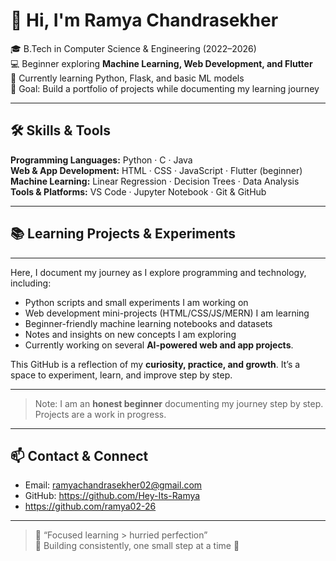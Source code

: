 # 👋 Hi, I'm Ramya Chandrasekher

🎓 B.Tech in Computer Science & Engineering (2022–2026)  
💻 Beginner exploring **Machine Learning, Web Development, and Flutter**  
🌱 Currently learning Python, Flask, and basic ML models  
🎯 Goal: Build a portfolio of projects while documenting my learning journey  

---

## 🛠 Skills & Tools
**Programming Languages:** Python · C · Java  
**Web & App Development:** HTML · CSS · JavaScript · Flutter (beginner)  
**Machine Learning:** Linear Regression · Decision Trees · Data Analysis  
**Tools & Platforms:** VS Code · Jupyter Notebook · Git & GitHub  

---

## 📚 Learning Projects & Experiments

---
Here, I document my journey as I explore programming and technology, including:

* Python scripts and small experiments I am working on
* Web development mini-projects (HTML/CSS/JS/MERN) I am learning
* Beginner-friendly machine learning notebooks and datasets
* Notes and insights on new concepts I am exploring
* Currently working on several **AI-powered web and app projects**. 

This GitHub is a reflection of my **curiosity, practice, and growth**. It’s a space to experiment, learn, and improve step by step.

---

> Note: I am an **honest beginner** documenting my journey step by step. Projects are a work in progress.

---

## 📫 Contact & Connect
- Email: ramyachandrasekher02@gmail.com   
- GitHub: https://github.com/Hey-Its-Ramya
- https://github.com/ramya02-26

---

> 🔹 “Focused learning > hurried perfection”  
> 🔹 Building consistently, one small step at a time 🚀
